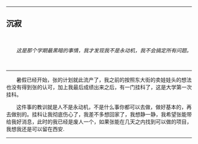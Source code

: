 --------------------------

## 沉寂 ##





&#160; &#160; &#160; &#160;


&#160; &#160; &#160; &#160;*这是那个学期最黑暗的事情，我才发现我不是永动机，我不会搞定所有问题。*



&#160; &#160; &#160; &#160;

-------------------------------

&#160; &#160; &#160; &#160;暑假已经开始，张的计划就此流产了，我之前的按照东大街的卖娃娃头的想法也没有得到张的认可，加上我最后成绩出来之后，有一门挂科了，这是大学第一次挂科。

&#160; &#160; &#160; &#160;这件事的教训就是人不是永动机，不是什么事你都可以去做，做好基本的，再去做别的。挂科让我彻底伤心了，我差不多想回家了，我想静一静，我希望张能带给我好消息，此时的我已经是废人一个，如果张能在几天之内找到可以做的项目，我想我还是可以留在西安.






---------------